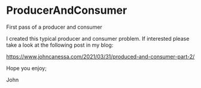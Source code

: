 # ProducerAndConsumer
First pass of a producer and consumer

I created this typical producer and consumer problem.
If interested please take a look at the following post in my blog:

https://www.johncanessa.com/2021/03/31/produced-and-consumer-part-2/

Hope you enjoy;

John
